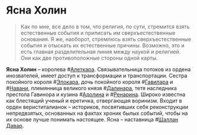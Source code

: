 # Ясна Холин

>  Как по мне, все дело в том, что религия, по сути, стремится взять естественные события и приписать им сверхъестественные основания. Я же, наоборот, стремлюсь взять сверхъестественные события и отыскать их естественные причины. Возможно, это и есть главная разделительная линия между наукой и религией. Они как две противоположные стороны одной карты.

**Ясна Холин** – королева #[Алеткара](locations/alethkar). Связывательница потоков из ордена инозвателей, имеет доступ к трансформации и транспортации. Сестра покойного короля #[Элокара](characters/elhokar), дочь покойного короля #[Гавилара](characters/gavilar) и #[Навани](characters/navani), племянница великого князя #[Далинара](characters/dalinar), тетя наследника престола Гавинора и кузина #[Адолина](characters/adolin) и #[Ренарина](characters/renarin). Широко известна как блестящий ученый и еретичка, отвергающая воринизм. Входит в орден вериститалианок – историков, посвятивших себя реконструкции непредвзятых, основанных на фактах хроник былых событий, чтобы на их основе лучше понимать настоящее. Ясна – наставница #[Шаллан Давар](characters/shallan).
